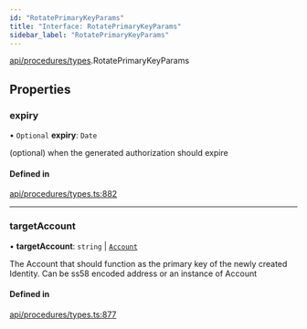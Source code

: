 ```yaml
---
id: "RotatePrimaryKeyParams"
title: "Interface: RotatePrimaryKeyParams"
sidebar_label: "RotatePrimaryKeyParams"
---
```


[api/procedures/types](../../../../../modules/API/Procedures/Types/Types.md).RotatePrimaryKeyParams

## Properties

### expiry

• `Optional` **expiry**: `Date`

(optional) when the generated authorization should expire

#### Defined in

[api/procedures/types.ts:882](https://github.com/PolymeshAssociation/polymesh-sdk/blob/8a9158669/src/api/procedures/types.ts#L882)

___

### targetAccount

• **targetAccount**: `string` \| [`Account`](../../../../../classes/API/Entities/Account/Account.md)

The Account that should function as the primary key of the newly created Identity. Can be ss58 encoded address or an instance of Account

#### Defined in

[api/procedures/types.ts:877](https://github.com/PolymeshAssociation/polymesh-sdk/blob/8a9158669/src/api/procedures/types.ts#L877)
